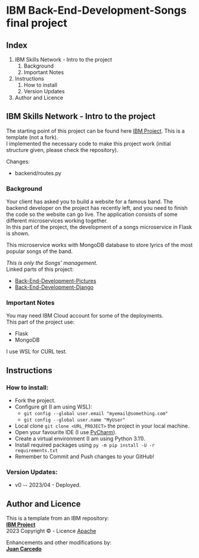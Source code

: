 # IBM Back-End-Development-Songs final project
## Index
1) IBM Skills Network - Intro to the project
   1) Background
   2) Important Notes
2) Instructions
   1) How to install
   2) Version Updates
3) Author and Licence


## IBM Skills Network - Intro to the project
The starting point of this project can be found here [IBM Project](https://github.com/ibm-developer-skills-network/hvlga-Back-End-Development-Songs). This is a template (not a fork).  
I implemented the necessary code to make this project work (initial structure given, please check the repository).

Changes:
+ backend/routes.py

### Background
Your client has asked you to build a website for a famous band. The backend developer on the project has recently left, and you need to finish the code so the website can go live. The application consists of some different microservices working together.  
In this part of the project, the development of a songs microservice in Flask is shown.

This microservice works with MongoDB database to store lyrics of the most popular songs of the band.

_This is only the Songs' management._  
Linked parts of this project:
- [Back-End-Development-Pictures](https://github.com/JuanCarcedo/Back-End-Development-Pictures)
- [Back-End-Development-Django](https://github.com/JuanCarcedo/Back-end-Development-Capstone)

### Important Notes
You may need IBM Cloud account for some of the deployments.  
This part of the project use:  
+ Flask
+ MongoDB

I use WSL for CURL test.

## Instructions
### How to install:  
- Fork the project.
- Configure git (I am using WSL):
  - `git config --global user.email "myemail@something.com"`
  - `git config --global user.name "MyUser"`
- Local clone `git clone <URL_PROJECT>` the project in your local machine.
- Open your favourite IDE (I use [PyCharm](https://www.jetbrains.com/pycharm/)).
- Create a virtual environment (I am using Python 3.11).
- Install required packages using `py -m pip install -U -r requirements.txt`
- Remember to Commit and Push changes to your GitHub!

### Version Updates:  
+ v0 -- 2023/04 - Deployed.

## Author and Licence
This is a template from an IBM repository:  
**[IBM Project](https://github.com/ibm-developer-skills-network/hvlga-Back-End-Development-Songs)**  
2023 Copyright © - Licence [Apache](https://github.com/ibm-developer-skills-network/hvlga-Back-End-Development-Songs/blob/main/LICENSE)  

Enhancements and other modifications by:  
**[Juan Carcedo](https://github.com/JuanCarcedo)**      
